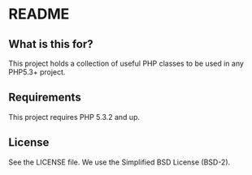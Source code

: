 README
======

What is this for?
-----------------

This project holds a collection of useful PHP classes to be used in any PHP5.3+ project.

Requirements
------------

This project requires PHP 5.3.2 and up.

License
-------

See the LICENSE file. We use the Simplified BSD License (BSD-2).
